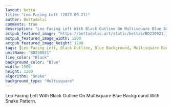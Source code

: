 ```yaml
---
layout: betta
title: "Leo Facing Left (2023-09-21)"
author: Bettadelic
comments: true
description: "Leo Facing Left With Black Outline On Multisquare Blue Background With Snake Pattern."
actpub_featured_image: "https://bettadelic.art/static/bettas/BD230921.jpg"
actpub_featured_image_width: 1500
actpub_featured_image_height: 1200
tags: [Leo Facing Left, Black Outline, Blue Background, Multisquare Background Pattern, Snake Pattern, September 2023]
unitName: "BD230921"
line_color: "Black"
background_color: "Blue"
width: 1500
height: 1200
algorithm: "Snake"
background_type: "Multisquare"
---
```


Leo Facing Left With Black Outline On Multisquare Blue Background With Snake Pattern.
